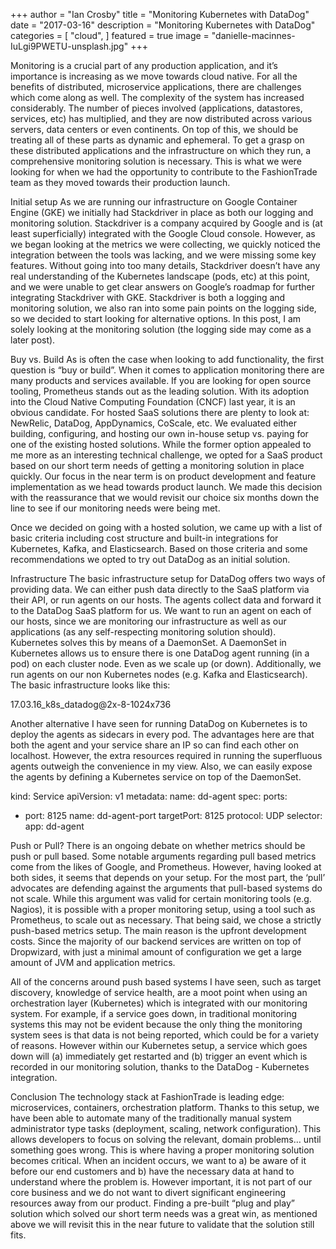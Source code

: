 +++
author = "Ian Crosby"
title = "Monitoring Kubernetes with DataDog"
date = "2017-03-16"
description = "Monitoring Kubernetes with DataDog"
categories = [
    "cloud",
]
featured = true
image = "danielle-macinnes-IuLgi9PWETU-unsplash.jpg"
+++

Monitoring is a crucial part of any production application, and it’s importance is increasing as we move towards cloud native. For all the benefits of distributed, microservice applications, there are challenges which come along as well. The complexity of the system has increased considerably. The number of pieces involved (applications, datastores, services, etc) has multiplied, and they are now distributed across various servers, data centers or even continents. On top of this, we should be treating all of these parts as dynamic and ephemeral. To get a grasp on these distributed applications and the infrastructure on which they run, a comprehensive monitoring solution is necessary. This is what we were looking for when we had the opportunity to contribute to the FashionTrade team as they moved towards their production launch.

 

Initial setup
As we are running our infrastructure on Google Container Engine (GKE) we initially had Stackdriver in place as both our logging and monitoring solution. Stackdriver is a company acquired by Google and is (at least superficially) integrated with the Google Cloud console. However, as we began looking at the metrics we were collecting, we quickly noticed the integration between the tools was lacking, and we were missing some key features. Without going into too many details, Stackdriver doesn’t have any real understanding of the Kubernetes landscape (pods, etc) at this point, and we were unable to get clear answers on Google’s roadmap for further integrating Stackdriver with GKE. Stackdriver is both a logging and monitoring solution, we also ran into some pain points on the logging side, so we decided to start looking for alternative options. In this post, I am solely looking at the monitoring solution (the logging side may come as a later post).

 

Buy vs. Build
As is often the case when looking to add functionality, the first question is “buy or build”. When it comes to application monitoring there are many products and services available. If you are looking for open source tooling, Prometheus stands out as the leading solution. With its adoption into the Cloud Native Computing Foundation (CNCF) last year, it is an obvious candidate. For hosted SaaS solutions there are plenty to look at: NewRelic, DataDog, AppDynamics, CoScale, etc. We evaluated either building, configuring, and hosting our own in-house setup vs. paying for one of the existing hosted solutions. While the former option appealed to me more as an interesting technical challenge, we opted for a SaaS product based on our short term needs of getting a monitoring solution in place quickly. Our focus in the near term is on product development and feature implementation as we head towards product launch. We made this decision with the reassurance that we would revisit our choice six months down the line to see if our monitoring needs were being met.

Once we decided on going with a hosted solution, we came up with a list of basic criteria including cost structure and built-in integrations for Kubernetes, Kafka, and Elasticsearch. Based on those criteria and some recommendations we opted to try out DataDog as an initial solution.

 

Infrastructure
The basic infrastructure setup for DataDog offers two ways of providing data. We can either push data directly to the SaaS platform via their API, or run agents on our hosts. The agents collect data and forward it to the DataDog SaaS platform for us. We want to run an agent on each of our hosts, since we are monitoring our infrastructure as well as our applications (as any self-respecting monitoring solution should). Kubernetes solves this by means of a DaemonSet. A DaemonSet in Kubernetes allows us to ensure there is one DataDog agent running (in a pod) on each cluster node. Even as we scale up (or down). Additionally, we run agents on our non Kubernetes nodes (e.g. Kafka and Elasticsearch). The basic infrastructure looks like this:

17.03.16_k8s_datadog@2x-8-1024x736

Another alternative I have seen for running DataDog on Kubernetes is to deploy the agents as sidecars in every pod. The advantages here are that both the agent and your service share an IP so can find each other on localhost. However, the extra resources required in running the superfluous agents outweigh the convenience in my view. Also, we can easily expose the agents by defining a Kubernetes service on top of the DaemonSet.

 
kind: Service
apiVersion: v1
metadata:
  name: dd-agent
spec:
  ports:
  - port: 8125
    name: dd-agent-port
    targetPort: 8125
    protocol: UDP
  selector:
    app: dd-agent
	
Push or Pull?
There is an ongoing debate on whether metrics should be push or pull based. Some notable arguments regarding pull based metrics come from the likes of Google, and Prometheus. However, having looked at both sides, it seems that depends on your setup. For the most part, the ‘pull’ advocates are defending against the arguments that pull-based systems do not scale. While this argument was valid for certain monitoring tools (e.g. Nagios), it is possible with a proper monitoring setup, using a tool such as Prometheus, to scale out as necessary. That being said, we chose a strictly push-based metrics setup. The main reason is the upfront development costs. Since the majority of our backend services are written on top of Dropwizard, with just a minimal amount of configuration we get a large amount of JVM and application metrics.

All of the concerns around push based systems I have seen, such as target discovery, knowledge of service health, are a moot point when using an orchestration layer (Kubernetes) which is integrated with our monitoring system. For example, if a service goes down, in traditional monitoring systems this may not be evident because the only thing the monitoring system sees is that data is not being reported, which could be for a variety of reasons. However within our Kubernetes setup, a service which goes down will (a) immediately get restarted and (b) trigger an event which is recorded in our monitoring solution, thanks to the DataDog - Kubernetes integration.

 

Conclusion
The technology stack at FashionTrade is leading edge: microservices, containers, orchestration platform. Thanks to this setup, we have been able to automate many of the traditionally manual system administrator type tasks (deployment, scaling, network configuration). This allows developers to focus on solving the relevant, domain problems… until something goes wrong. This is where having a proper monitoring solution becomes critical. When an incident occurs, we want to a) be aware of it before our end customers and b) have the necessary data at hand to understand where the problem is. However important, it is not part of our core business and we do not want to divert significant engineering resources away from our product. Finding a pre-built “plug and play” solution which solved our short term needs was a great win, as mentioned above we will revisit this in the near future to validate that the solution still fits.